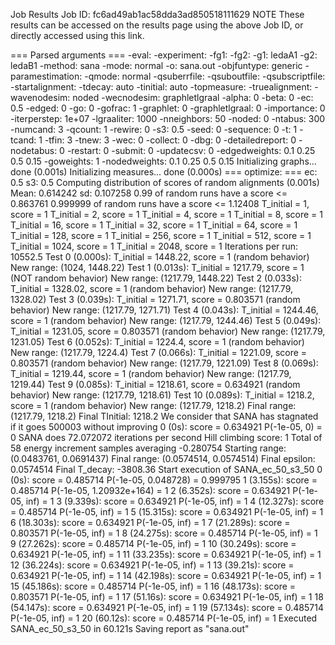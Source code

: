 Job Results
Job ID: fc6ad49ab1ac58dda3ad850518111629
NOTE
These results can be accessed on the results page using the above Job ID, or directly accessed using this link.


=== Parsed arguments ===
-eval: -experiment: -fg1: -fg2: -g1: ledaA1	-g2: ledaB1	-method: sana	-mode: normal	-o: sana.out	-objfuntype: generic	-paramestimation: -qmode: normal	-qsuberrfile: -qsuboutfile: -qsubscriptfile: -startalignment: -tdecay: auto	-tinitial: auto	-topmeasure: -truealignment: -wavenodesim: noded	-wecnodesim: graphletlgraal
-alpha: 0	-beta: 0	-ec: 0.5	-edged: 0	-go: 0	-gofrac: 1	-graphlet: 0	-graphletlgraal: 0	-importance: 0	-iterperstep: 1e+07	-lgraaliter: 1000	-nneighbors: 50	-noded: 0	-ntabus: 300	-numcand: 3	-qcount: 1	-rewire: 0	-s3: 0.5	-seed: 0	-sequence: 0	-t: 1	-tcand: 1	-tfin: 3	-tnew: 3	-wec: 0
-collect: 0	-dbg: 0	-detailedreport: 0	-nodetabus: 0	-restart: 0	-submit: 0	-updatecsv: 0
-edgedweights: 0.1 0.25 0.5 0.15
-goweights: 1
-nodedweights: 0.1 0.25 0.5 0.15
Initializing graphs... done (0.001s)
Initializing measures...
done (0.000s)
=== optimize: ===
ec: 0.5
s3: 0.5
Computing distribution of scores of random alignments (0.001s)
Mean: 0.614242
sd: 0.107258
0.99 of random runs have a score <= 0.863761
0.999999 of random runs have a score <= 1.12408
T_initial = 1, score = 1
T_initial = 2, score = 1
T_initial = 4, score = 1
T_initial = 8, score = 1
T_initial = 16, score = 1
T_initial = 32, score = 1
T_initial = 64, score = 1
T_initial = 128, score = 1
T_initial = 256, score = 1
T_initial = 512, score = 1
T_initial = 1024, score = 1
T_initial = 2048, score = 1
Iterations per run: 10552.5
Test 0 (0.000s): T_initial = 1448.22, score = 1 (random behavior) New range: (1024, 1448.22)
Test 1 (0.013s): T_initial = 1217.79, score = 1 (NOT random behavior) New range: (1217.79, 1448.22)
Test 2 (0.033s): T_initial = 1328.02, score = 1 (random behavior) New range: (1217.79, 1328.02)
Test 3 (0.039s): T_initial = 1271.71, score = 0.803571 (random behavior) New range: (1217.79, 1271.71)
Test 4 (0.043s): T_initial = 1244.46, score = 1 (random behavior) New range: (1217.79, 1244.46)
Test 5 (0.049s): T_initial = 1231.05, score = 0.803571 (random behavior) New range: (1217.79, 1231.05)
Test 6 (0.052s): T_initial = 1224.4, score = 1 (random behavior) New range: (1217.79, 1224.4)
Test 7 (0.066s): T_initial = 1221.09, score = 0.803571 (random behavior) New range: (1217.79, 1221.09)
Test 8 (0.069s): T_initial = 1219.44, score = 1 (random behavior) New range: (1217.79, 1219.44)
Test 9 (0.085s): T_initial = 1218.61, score = 0.634921 (random behavior) New range: (1217.79, 1218.61)
Test 10 (0.089s): T_initial = 1218.2, score = 1 (random behavior) New range: (1217.79, 1218.2)
Final range: (1217.79, 1218.2)
Final TInitial: 1218.2
We consider that SANA has stagnated if it goes 500003 without improving
0 (0s): score = 0.634921 P(-1e-05, 0) = 0
SANA does 72.072072 iterations per second
Hill climbing score: 1
Total of 58 energy increment samples averaging -0.280754
Starting range: (0.0483761, 0.0691437)
Final range: (0.0574514, 0.0574514)
Final epsilon: 0.0574514
Final T_decay: -3808.36
Start execution of SANA_ec_50_s3_50
0 (0s): score = 0.485714 P(-1e-05, 0.048728) = 0.999795
1 (3.155s): score = 0.485714 P(-1e-05, 1.20932e+164) = 1
2 (6.352s): score = 0.634921 P(-1e-05, inf) = 1
3 (9.339s): score = 0.634921 P(-1e-05, inf) = 1
4 (12.327s): score = 0.485714 P(-1e-05, inf) = 1
5 (15.315s): score = 0.634921 P(-1e-05, inf) = 1
6 (18.303s): score = 0.634921 P(-1e-05, inf) = 1
7 (21.289s): score = 0.803571 P(-1e-05, inf) = 1
8 (24.275s): score = 0.485714 P(-1e-05, inf) = 1
9 (27.262s): score = 0.485714 P(-1e-05, inf) = 1
10 (30.249s): score = 0.634921 P(-1e-05, inf) = 1
11 (33.235s): score = 0.634921 P(-1e-05, inf) = 1
12 (36.224s): score = 0.634921 P(-1e-05, inf) = 1
13 (39.21s): score = 0.634921 P(-1e-05, inf) = 1
14 (42.198s): score = 0.634921 P(-1e-05, inf) = 1
15 (45.186s): score = 0.485714 P(-1e-05, inf) = 1
16 (48.173s): score = 0.803571 P(-1e-05, inf) = 1
17 (51.16s): score = 0.634921 P(-1e-05, inf) = 1
18 (54.147s): score = 0.634921 P(-1e-05, inf) = 1
19 (57.134s): score = 0.485714 P(-1e-05, inf) = 1
20 (60.12s): score = 0.485714 P(-1e-05, inf) = 1
Executed SANA_ec_50_s3_50 in 60.121s
Saving report as "sana.out"






